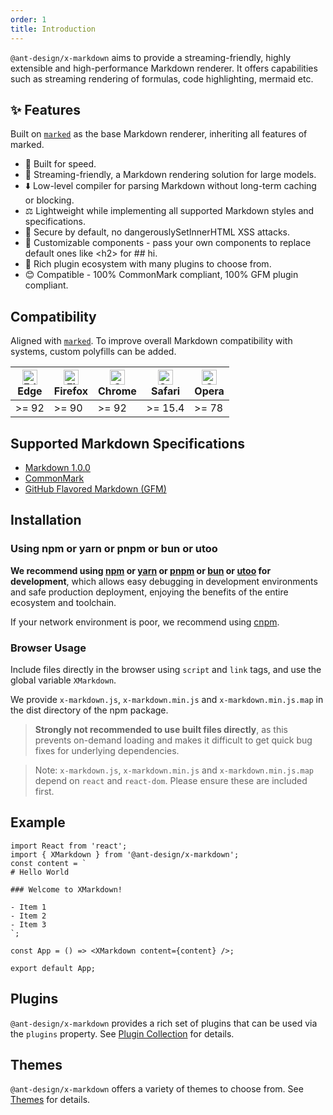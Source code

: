 ```yaml
---
order: 1
title: Introduction
---
```


`@ant-design/x-markdown` aims to provide a streaming-friendly, highly extensible and high-performance Markdown renderer. It offers capabilities such as streaming rendering of formulas, code highlighting, mermaid etc.

## ✨ Features

Built on [`marked`](https://github.com/markedjs/marked) as the base Markdown renderer, inheriting all features of marked.

- 🚀 Built for speed.
- 🤖 Streaming-friendly, a Markdown rendering solution for large models.
- ⬇️ Low-level compiler for parsing Markdown without long-term caching or blocking.
- ⚖️ Lightweight while implementing all supported Markdown styles and specifications.
- 🔐 Secure by default, no dangerouslySetInnerHTML XSS attacks.
- 🎨 Customizable components - pass your own components to replace default ones like \<h2\> for ## hi.
- 🔧 Rich plugin ecosystem with many plugins to choose from.
- 😊 Compatible - 100% CommonMark compliant, 100% GFM plugin compliant.

## Compatibility

Aligned with [`marked`](https://github.com/markedjs/marked). To improve overall Markdown compatibility with systems, custom polyfills can be added.

| [<img src="https://raw.githubusercontent.com/alrra/browser-logos/master/src/edge/edge_48x48.png" alt="Edge" width="24px" height="24px" />](https://godban.github.io/browsers-support-badges/)</br>Edge | [<img src="https://raw.githubusercontent.com/alrra/browser-logos/master/src/firefox/firefox_48x48.png" alt="Firefox" width="24px" height="24px" />](https://godban.github.io/browsers-support-badges/)</br>Firefox | [<img src="https://raw.githubusercontent.com/alrra/browser-logos/master/src/chrome/chrome_48x48.png" alt="Chrome" width="24px" height="24px" />](https://godban.github.io/browsers-support-badges/)</br>Chrome | [<img src="https://raw.githubusercontent.com/alrra/browser-logos/master/src/safari/safari_48x48.png" alt="Safari" width="24px" height="24px" />](https://godban.github.io/browsers-support-badges/)</br>Safari | [<img src="https://raw.githubusercontent.com/alrra/browser-logos/master/src/opera/opera_48x48.png" alt="Opera" width="24px" height="24px" />](https://godban.github.io/browsers-support-badges/)</br>Opera |
| --- | --- | --- | --- | --- |
| >= 92 | >= 90 | >= 92 | >= 15.4 | >= 78 |

## Supported Markdown Specifications

- [Markdown 1.0.0](https://daringfireball.net/projects/markdown/)
- [CommonMark](https://github.com/commonmark/commonmark-spec/wiki/Markdown-Flavors)
- [GitHub Flavored Markdown (GFM)](https://github.github.com/gfm/)

## Installation

### Using npm or yarn or pnpm or bun or utoo

**We recommend using [npm](https://www.npmjs.com/) or [yarn](https://github.com/yarnpkg/yarn/) or [pnpm](https://pnpm.io/) or [bun](https://bun.sh/) or [utoo](https://github.com/umijs/mako/tree/next) for development**, which allows easy debugging in development environments and safe production deployment, enjoying the benefits of the entire ecosystem and toolchain.

<InstallDependencies npm='$ npm install @ant-design/x-markdown --save' yarn='$ yarn add @ant-design/x-markdown' pnpm='$ pnpm install @ant-design/x-markdown --save' bun='$ bun add @ant-design/x-markdown' utoo='$ ut install @ant-design/x-markdown --save'></InstallDependencies>

If your network environment is poor, we recommend using [cnpm](https://github.com/cnpm/cnpm).

### Browser Usage

Include files directly in the browser using `script` and `link` tags, and use the global variable `XMarkdown`.

We provide `x-markdown.js`, `x-markdown.min.js` and `x-markdown.min.js.map` in the dist directory of the npm package.

> **Strongly not recommended to use built files directly**, as this prevents on-demand loading and makes it difficult to get quick bug fixes for underlying dependencies.

> Note: `x-markdown.js`, `x-markdown.min.js` and `x-markdown.min.js.map` depend on `react` and `react-dom`. Please ensure these are included first.

## Example

```tsx
import React from 'react';
import { XMarkdown } from '@ant-design/x-markdown';
const content = `
# Hello World

### Welcome to XMarkdown!

- Item 1
- Item 2
- Item 3
`;

const App = () => <XMarkdown content={content} />;

export default App;
```

## Plugins

`@ant-design/x-markdown` provides a rich set of plugins that can be used via the `plugins` property. See [Plugin Collection](/markdowns/plugins) for details.

## Themes

`@ant-design/x-markdown` offers a variety of themes to choose from. See [Themes](/markdowns/themes) for details.

